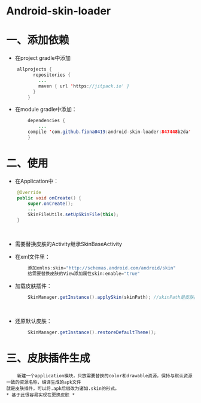 # Android-skin-loader

一、添加依赖
===

*  在project gradle中添加 

~~~java
    allprojects {
          repositories {
            ...
            maven { url 'https://jitpack.io' }
          }
        }
~~~
	
	
* 在module gradle中添加：  
~~~java
        dependencies {
            ...
	    compile 'com.github.fiona0419:android-skin-loader:847448b2da'
        }
~~~

二、使用
===

* 在Application中：  
~~~java
    @Override
    public void onCreate() {
        super.onCreate();
        ...
        SkinFileUtils.setUpSkinFile(this);
    }
~~~
    
* 需要替换皮肤的Activity继承SkinBaseActivity

* 在xml文件里：
~~~java
        添加xmlns:skin="http://schemas.android.com/android/skin"
        给需要替换皮肤的View添加属性skin:enable="true"
~~~

* 加载皮肤插件：  
~~~java
        SkinManager.getInstance().applySkin(skinPath); //skinPath是皮肤插件的文件路径
~~~
        
* 还原默认皮肤：  
~~~java
        SkinManager.getInstance().restoreDefaultTheme();
~~~
	
三、皮肤插件生成
===

        新建一个application模块，只放需要替换的color和drawable资源，保持与默认资源一致的资源名称，编译生成的apk文件
	就是皮肤插件，可以将.apk后缀改为诸如.skin的形式。
	* 基于此很容易实现在更换皮肤 *
	
